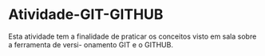 # Atividade-GIT-GITHUB
Esta atividade tem a finalidade de praticar os conceitos visto em sala sobre a ferramenta de versi- onamento GIT e o GITHUB.
